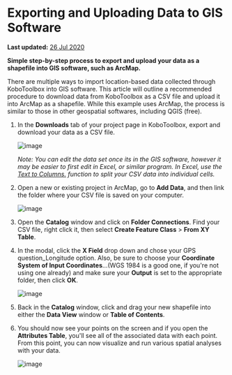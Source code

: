 # Exporting and Uploading Data to GIS Software
**Last updated:** <a href="https://github.com/kobotoolbox/docs/blob/886c96185320ca9feab49d06d27145b518db950a/source/upload_to_gis.md" class="reference">26 Jul 2020</a>

**Simple step-by-step process to export and upload your data as a shapefile into GIS software, such as ArcMap.**

There are multiple ways to import location-based data collected through KoboToolbox into GIS software. This article will outline a recommended procedure to download data from KoboToolbox as a CSV file and upload it into ArcMap as a shapefile. While this example uses ArcMap, the process is similar to those in other geospatial softwares, including QGIS (free).

1. In the **Downloads** tab of your project page in KoboToolbox, export and download your data as a CSV file.

    ![image](/images/upload_to_gis/saveas_csv.jpg)

    *Note: You can edit the data set once its in the GIS software, however it may be easier to first edit in Excel, or similar program. In Excel, use the [Text to Columns.](https://support.office.com/en-us/article/split-a-cell-f1804d0c-e180-4ed0-a2ae-973a0b7c6a23) function to split your CSV data into individual cells.*


2. Open a new or existing project in ArcMap, go to **Add Data**, and then link the folder where your CSV file is saved on your computer.

    ![image](/images/upload_to_gis/find_file.jpg)


3. Open the **Catalog** window and click on **Folder Connections**. Find your CSV file, right click it, then select **Create Feature Class** > **From XY Table**.


4. In the modal, click the **X Field** drop down and chose your GPS question_Longitude option. Also, be sure to choose your **Coordinate System of Input Coordinates**...(WGS 1984 is a good one, if you're not using one already) and make sure your **Output** is set to the appropriate folder, then click **OK**.

    ![image](/images/upload_to_gis/create_feature.jpg)


5. Back in the **Catalog** window, click and drag your new shapefile into either the **Data View** window or **Table of Contents**.


6.  You should now see your points on the screen and if you open the **Attributes Table**, you'll see all of the associated data with each point. From this point, you can now visualize and run various spatial analyses with your data.

    ![image](/images/upload_to_gis/dataview_table.jpg)
